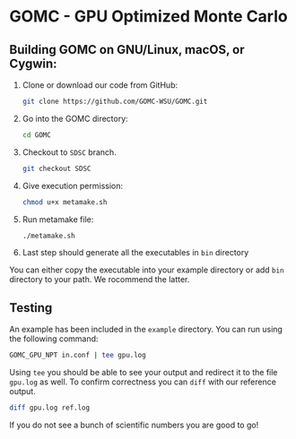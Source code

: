 # GOMC - GPU Optimized Monte Carlo

## Building GOMC on GNU/Linux, macOS, or Cygwin:

  1. Clone or download our code from GitHub:
      ```bash
      git clone https://github.com/GOMC-WSU/GOMC.git
      ```
  2. Go into the GOMC directory: 
      ```bash
      cd GOMC
      ```
  3. Checkout to `SDSC` branch.
      ```bash
      git checkout SDSC
      ```
  5. Give execution permission: 
      ```bash
      chmod u+x metamake.sh
      ```
  6. Run metamake file:
      ```bash
      ./metamake.sh
      ```
  7. Last step should generate all the executables in `bin` directory

  You can either copy the executable into your example directory or add `bin` directory to your path. We rocommend the latter.

## Testing
  An example has been included in the `example` directory. You can run using the following command:
  ```bash
  GOMC_GPU_NPT in.conf | tee gpu.log
  ```

  Using `tee` you should be able to see your output and redirect it to the file `gpu.log` as well. To confirm correctness you can `diff` with our reference output.
  ```bash
  diff gpu.log ref.log
  ```

  If you do not see a bunch of scientific numbers you are good to go!
